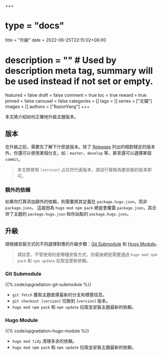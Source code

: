 +++
# type = "docs"
title = "升級"
date = 2022-06-25T22:15:02+08:00
# description = "" # Used by description meta tag, summary will be used instead if not set or empty.
featured = false
draft = false
comment = true
toc = true
reward = true
pinned = false
carousel = false
categories = []
tags = []
series = ["文檔"]
images = []
authors = ["RazonYang"]
+++

本文將介紹如何正確地升級主題版本。

<!--more-->

## 版本

在升級之前，需要先了解下什麽是版本。除了 [Releases](https://github.com/razonyang/hugo-theme-bootstrap/releases) 列出的相對穩定的版本外，你還可以使用某個分支，如：`master`、`develop` 等，甚至還可以選擇某個 `commit`。

> 本文將使用 `[version]` 占位符代表版本，請自行替換為要安裝的版本即可。

### 額外的依賴

如果你打算添加額外的依賴，則需要將其定義在 `package.hugo.json`，而非 `package.json`。
這是因為 `hugo mod npm pack` 總是會覆蓋 `package.json`，其合併了主題的 `package.hugo.json` 和你站點的 `package.hugo.json`。

## 升級

請根據安裝方式的不同選擇對應的升級步驟：[Git Submodule](#git-submodule) 和 [Hugo Module](#hugo-module)。

> 請註意，不管使用的是哪種安裝方式，你最後總是需要通過 `hugo mod npm pack` 和 `npm update` 拉取並更新依賴。

### Git Submodule

{{% code/upgradation-git-submodule %}}

- `git fetch` 獲取主題倉庫最新的分支和標簽信息。
- `git checkout [version]` 切換到 `[version]` 版本。
- `hugo mod npm pack` 和 `npm update` 拉取並安裝主題最新的依賴。

### Hugo Module

{{% code/upgradation-hugo-module %}}

- `hugo mod tidy` 清理多余的依賴。
- `hugo mod npm pack` 和 `npm update` 拉取並安裝主題最新的依賴。
